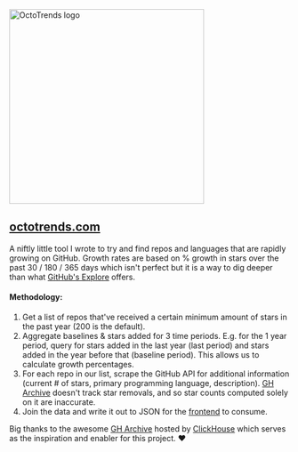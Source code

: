 <img src="https://github.com/dodafin/octotrends-frontend/blob/main/src/images/octotrends-logo-black.png?raw=true" width="350" alt="OctoTrends logo">

## [octotrends.com](https://octotrends.com/)

A niftly little tool I wrote to try and find repos and languages that are rapidly growing on GitHub. Growth rates are based on % growth in stars over the past 30 / 180 / 365 days which isn't perfect but it is a way to dig deeper than what [GitHub's Explore](https://github.com/explore) offers.


#### Methodology:

1.  Get a list of repos that've received a certain minimum amount of stars in the past year (200 is the default). 
1.  Aggregate baselines & stars added for 3 time periods. E.g. for the 1 year period, query for stars added in the last year (last period) and stars added in the year before that (baseline period). This allows us to calculate growth percentages.
2.  For each repo in our list, scrape the GitHub API for additional information (current # of stars, primary programming language, description). [GH Archive](https://www.gharchive.org/) doesn't track star removals, and so star counts computed solely on it are inaccurate.
3.  Join the data and write it out to JSON for the [frontend](https://github.com/dodafin/octotrends-frontend) to consume.


Big thanks to the awesome [GH Archive](https://www.gharchive.org/) hosted by [ClickHouse](https://ghe.clickhouse.tech/) which serves as the inspiration and enabler for this project. ❤️